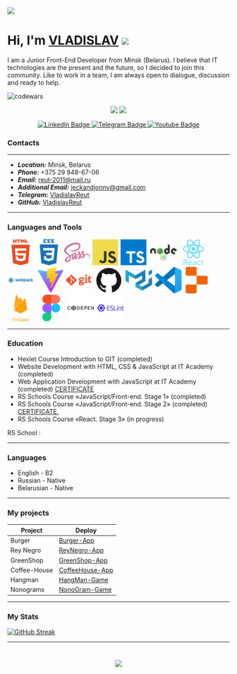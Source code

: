<div id="header" align="left">
  <img src="https://media2.giphy.com/media/v1.Y2lkPTc5MGI3NjExcTRhMTFkZmNhdzhyd2xhdm4yeHJ5dzN4ZWE2NDQzY3hoM2lpM2k2MiZlcD12MV9pbnRlcm5hbF9naWZfYnlfaWQmY3Q9Zw/Rpl1sod1vCXK0L2SUN/giphy.webp" width="300"/>
</div>

<h1 align="left">Hi, I'm <a href="https://github.com/JeckJonnyQ" target="_blank">VLADISLAV</a>
<img src="https://github.com/blackcater/blackcater/raw/main/images/Hi.gif" height="32"/></h1>
<p align="left">I am a Junior Front-End Developer from Minsk (Belarus). I believe that IT technologies are the present and the future, so I decided to join this community. Like to work in a team, I am always open to dialogue, discussion and ready to help.</h3>

![codewars](https://www.codewars.com/users/VladislavReut/badges/large)

<p align='center'>
   <a href="https://github-readme-stats.vercel.app/api?username=JeckJonnyQ&show_icons=true&count_private=true">
       <img height=150 src="https://github-readme-stats.vercel.app/api?username=JeckJonnyQ&show_icons=true&theme=vision-friendly-dark&hide_border=true"/></a>
   <a href="https://github.com/JeckJonnyQ/github-readme-stats">
       <img height=150 src="https://github-readme-stats.vercel.app/api/top-langs/?username=JeckJonnyQ&layout=compact&theme=vision-friendly-dark&hide_border=true"/></a>
</p>

<div id="badges" align='center'>
  <a href="https://www.linkedin.com/in/vladislav-reut-466b48317/">
    <img src="https://img.shields.io/badge/LinkedIn-blue?style=for-the-badge&logo=linkedin&logoColor=white" alt="LinkedIn Badge"/>
  </a>
   <a href="https://t.me/JeckJonny">
    <img src="https://img.shields.io/badge/Telegram-blue?style=for-the-badge&logo=telegram&logoColor=white" alt="Telegram Badge"/>
  </a>
  <a href="https://studio.youtube.com/channel/UCvb3iS44wAKuefqgVa0ay_g/videos/upload?filter=%5B%5D&sort=%7B%22columnType%22%3A%22date%22%2C%22sortOrder%22%3A%22DESCENDING%22%7D">
    <img src="https://img.shields.io/badge/YouTube-red?style=for-the-badge&logo=youtube&logoColor=white" alt="Youtube Badge"/>
  </a>
</div>

### Contacts
---
* ***Location:*** Minsk, Belarus
* ***Phone:*** +375 29 848-67-06
* ***Email:*** reut-2011@mail.ru
* ***Additional Email:*** jeckandjonny@gmail.com
* ***Telegram:*** [VladislavReut](https://t.me/JeckJonny)
* ***GitHub:*** [VladislavReut](https://github.com/JeckJonnyQ)
---

### Languages and Tools

<div>
  <img src="https://github.com/devicons/devicon/blob/master/icons/html5/html5-plain-wordmark.svg" title="HTML5" **alt="HTML5" width="60" height="60"/>
  <img src="https://github.com/devicons/devicon/blob/master/icons/css3/css3-plain-wordmark.svg" title="CSS3" **alt="CSS3" width="60" height="60"/>
  <img src="https://github.com/devicons/devicon/blob/master/icons/sass/sass-original.svg" title="SASS" **alt="SASS" width="60" height="60"/>
  <img src="https://github.com/devicons/devicon/blob/master/icons/javascript/javascript-original.svg" title="JS" **alt="JS" width="60" height="60"/>
  <img src="https://github.com/devicons/devicon/blob/master/icons/typescript/typescript-original.svg" title="TS" **alt="TS" width="60" height="60"/>&nbsp;
  <img src="https://github.com/devicons/devicon/blob/master/icons/nodejs/nodejs-original-wordmark.svg" title="NodeJS" alt="NodeJS" width="60" height="60"/>&nbsp;
  <img src="https://github.com/devicons/devicon/blob/master/icons/react/react-original-wordmark.svg" title="REACT" alt="REACT" width="60" height="60"/>&nbsp;
  <img src="https://github.com/devicons/devicon/blob/master/icons/webpack/webpack-original-wordmark.svg" title="WEBPACK" alt="WEBPACK" width="60" height="60"/>&nbsp;
  <img src="https://github.com/devicons/devicon/blob/master/icons/vitejs/vitejs-original.svg" title="VITEJS" **alt="VITEJS" width="60" height="60"/>
  <img src="https://github.com/devicons/devicon/blob/master/icons/git/git-plain-wordmark.svg" title="GIT" **alt="GIT" width="60" height="60"/>&nbsp;
  <img src="https://github.com/devicons/devicon/blob/master/icons/github/github-original.svg" title="GITHUB" **alt="GITHUB" width="60" height="60"/>&nbsp;
  <img src="https://github.com/devicons/devicon/blob/master/icons/materialui/materialui-original.svg" title="MATUI" **alt="MATUI" width="60" height="60"/>&nbsp;
  <img src="https://github.com/devicons/devicon/blob/master/icons/vscode/vscode-original.svg" title="VSCODE" **alt="VSCODE" width="60" height="60"/>
  <img src="https://github.com/devicons/devicon/blob/master/icons/replit/replit-original.svg" title="REPLIT" **alt="REPLIT" width="60" height="60"/>&nbsp;
  <img src="https://github.com/devicons/devicon/blob/master/icons/firebase/firebase-plain-wordmark.svg" title="FIREBASE" alt="FIREBASE" width="60" height="60"/>&nbsp;
  <img src="https://github.com/devicons/devicon/blob/master/icons/figma/figma-original.svg" title="FIGMA" **alt="FIGMA" width="60" height="60"/>&nbsp;
  <img src="https://github.com/devicons/devicon/blob/master/icons/codepen/codepen-original-wordmark.svg" title="CODEPEN" **alt="CODEPEN" width="60" height="60"/>&nbsp;
  <img src="https://github.com/devicons/devicon/blob/master/icons/eslint/eslint-plain-wordmark.svg" title="ESLINT" **alt="ESLINT" width="60" height="60"/>&nbsp;
</div>

---
### Education

* Hexlet Course Introduction to GIT (completed)
* Website Development with HTML, CSS & JavaScript at IT Academy (completed)
* Web Application Development with JavaScript at IT Academy (completed) <a href="https://cloud.mail.ru/public/AH5m/eMhsSjZoD">CERTIFICATE<a/>
* RS Schools Course «JavaScript/Front-end. Stage 1» (completed)
* RS Schools Course «JavaScript/Front-end. Stage 2» (completed) <a href="https://app.rs.school/certificate/xc81cbjh">CERTIFICATE.</a>
* RS Schools Course «React. Stage 3» (in progress)

RS School :


  
---
### Languages

* English - B2
* Russian - Native
* Belarusian - Native

---
### My projects
| Project | Deploy |
|-------------|-------------|
| Burger | [Burger-App](https://jeckjonnyq.github.io/Burger-Landing/) |
| Rey Negro | [ReyNegro-App](https://jeckjonnyq.github.io/ReyNegro/) |
| GreenShop | [GreenShop-App](https://rsschool-greenshop-app.netlify.app/) |
| Coffee-House | [CoffeeHouse-App](https://rolling-scopes-school.github.io/jeckjonnyq-JSFE2023Q4/coffee-house/) |
| Hangman | [HangMan-Game](https://rolling-scopes-school.github.io/jeckjonnyq-JSFE2023Q4/hangman/) |
| Nonograms | [NonoGram-Game](https://rolling-scopes-school.github.io/jeckjonnyq-JSFE2023Q4/Nonograms/) |


---

### My Stats
[![GitHub Streak](https://github-readme-streak-stats.herokuapp.com?user=JeckJonnyQ&theme=dark&hide_border=true&date_format=j%20M%5B%20Y%5D&mode=weekly)](https://git.io/streak-stats)

---

<div align="center" style="margin: 40px 0">
   <a href="https://github.com/JeckJonnyQ/github-profile-views-counter">
       <img width="175px" src="https://komarev.com/ghpvc/?username=JeckJonnyQ&color=DE002D">
   </a>
</div>
